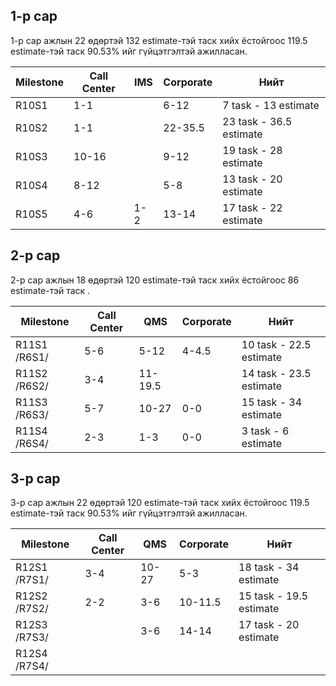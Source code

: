 ## 1-р сар

1-р сар ажлын 22 өдөртэй 132 estimate-тэй таск хийх ёстойгоос 119.5 estimate-тэй таск 90.53% ийг гүйцэтгэлтэй ажилласан.

| Milestone | Call Center | IMS | Corporate | Нийт                    |
| --------- | ----------- | --- | --------- | ----------------------- |
| R10S1     | 1-1         |     | 6-12      | 7 task - 13 estimate    |
| R10S2     | 1-1         |     | 22-35.5   | 23 task - 36.5 estimate |
| R10S3     | 10-16       |     | 9-12      | 19 task - 28 estimate   |
| R10S4     | 8-12        |     | 5-8       | 13 task - 20 estimate   |
| R10S5     | 4-6         | 1-2 | 13-14     | 17 task - 22 estimate   |

## 2-р сар

2-р сар ажлын 18 өдөртэй 120 estimate-тэй таск хийх ёстойгоос 86 estimate-тэй таск .

| Milestone    | Call Center | QMS     | Corporate | Нийт                    |
| ------------ | ----------- | ------- | --------- | ----------------------- |
| R11S1 /R6S1/ | 5-6         | 5-12    | 4-4.5     | 10 task - 22.5 estimate |
| R11S2 /R6S2/ | 3-4         | 11-19.5 |           | 14 task - 23.5 estimate |
| R11S3 /R6S3/ | 5-7         | 10-27   | 0-0       | 15 task - 34 estimate   |
| R11S4 /R6S4/ | 2-3         | 1-3     | 0-0       | 3 task - 6 estimate     |

## 3-р сар

3-р сар ажлын 22 өдөртэй 120 estimate-тэй таск хийх ёстойгоос 119.5 estimate-тэй таск 90.53% ийг гүйцэтгэлтэй ажилласан.

| Milestone    | Call Center | QMS   | Corporate | Нийт                    |
| ------------ | ----------- | ----- | --------- | ----------------------- |
| R12S1 /R7S1/ | 3-4         | 10-27 | 5-3       | 18 task - 34 estimate |
| R12S2 /R7S2/ | 2-2         | 3-6   | 10-11.5   | 15 task - 19.5 estimate |
| R12S3 /R7S3/ |             | 3-6   | 14-14     | 17 task - 20 estimate   |
| R12S4 /R7S4/ |             |       |           |               |
